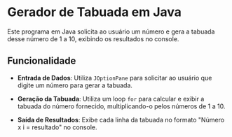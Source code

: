# Gerador de Tabuada em Java

Este programa em Java solicita ao usuário um número e gera a tabuada desse número de 1 a 10, exibindo os resultados no console.

## Funcionalidade

- **Entrada de Dados**: Utiliza `JOptionPane` para solicitar ao usuário que digite um número para gerar a tabuada.

- **Geração da Tabuada**: Utiliza um loop `for` para calcular e exibir a tabuada do número fornecido, multiplicando-o pelos números de 1 a 10.

- **Saída de Resultados**: Exibe cada linha da tabuada no formato "Número x i = resultado" no console.
